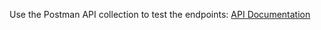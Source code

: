 Use the Postman API collection to test the endpoints: [API Documentation](https://documenter.getpostman.com/view/32310370/2sAYHzGi2K)

